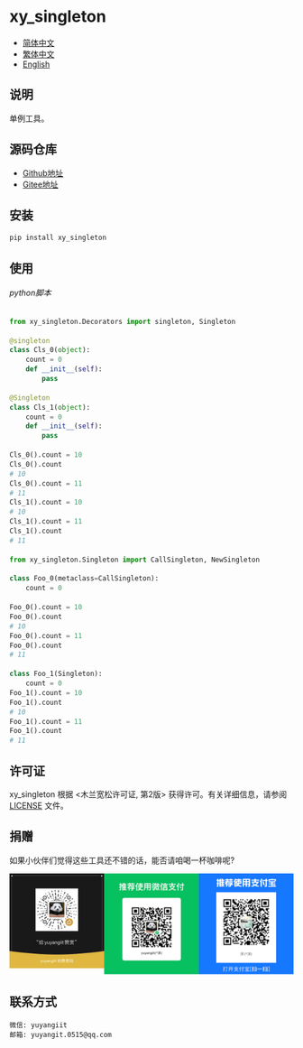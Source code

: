 <!--
 * @Author: yuyangit yuyangit.0515@qq.com
 * @Date: 2024-10-18 14:44:40
 * @LastEditors: yuyangit yuyangit.0515@qq.com
 * @LastEditTime: 2024-10-18 19:25:51
 * @FilePath: /xy_singleton/readme/README_zh_CN.md
 * @Description: 这是默认设置,请设置`customMade`, 打开koroFileHeader查看配置 进行设置: https://github.com/OBKoro1/koro1FileHeader/wiki/%E9%85%8D%E7%BD%AE
-->
# xy_singleton

- [简体中文](README_zh_CN.md)
- [繁体中文](README_zh_TW.md)
- [English](README_en.md)

## 说明
单例工具。

## 源码仓库

- <a href="https://github.com/xy-base/xy_singleton.git" target="_blank">Github地址</a>  
- <a href="https://gitee.com/xy-base/xy_singleton.git" target="_blank">Gitee地址</a>

## 安装

```bash
pip install xy_singleton
```

## 使用

###### python脚本

```python
from xy_singleton.Decorators import singleton, Singleton

@singleton
class Cls_0(object):
    count = 0
    def __init__(self):
        pass

@Singleton
class Cls_1(object):
    count = 0
    def __init__(self):
        pass

Cls_0().count = 10
Cls_0().count
# 10
Cls_0().count = 11
# 11
Cls_1().count = 10
# 10
Cls_1().count = 11
Cls_1().count
# 11

from xy_singleton.Singleton import CallSingleton, NewSingleton

class Foo_0(metaclass=CallSingleton):
    count = 0

Foo_0().count = 10
Foo_0().count
# 10
Foo_0().count = 11
Foo_0().count
# 11

class Foo_1(Singleton):
    count = 0
Foo_1().count = 10
Foo_1().count
# 10
Foo_1().count = 11
Foo_1().count
# 11

```

## 许可证
xy_singleton 根据 <木兰宽松许可证, 第2版> 获得许可。有关详细信息，请参阅 [LICENSE](../LICENSE) 文件。

## 捐赠

如果小伙伴们觉得这些工具还不错的话，能否请咱喝一杯咖啡呢?  

![Pay-Total](./Pay-Total.png)


## 联系方式

```
微信: yuyangiit
邮箱: yuyangit.0515@qq.com
```
